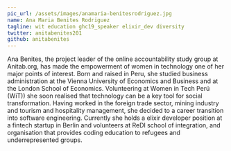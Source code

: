 ```yaml
---
pic_url: /assets/images/anamaria-benitesrodriguez.jpg
name: Ana Maria Benites Rodriguez
tagline: wit education ghc19_speaker elixir_dev diversity
twitter: anitabenites201
github: anitabenites
---
```


<p>Ana Benites, the project leader of the online accountability study group at Anitab.org, has made the empowerment of women in technology one of her major points of interest. Born and raised in Peru, she studied business administration at the Vienna University of Economics and Business and at the London School of Economics. Volunteering at Women in Tech Perú (WiT)) she soon realised that technology can be a key tool for social transformation. Having worked in the foreign trade sector, mining industry and tourism and hospitality management, she decided to a career transition into software engineering. Currently she holds a elixir developer position at a fintech startup in Berlin and volunteers at ReDI school of integration, and organisation that provides coding education to refugees and underrepresented groups.
</p>

